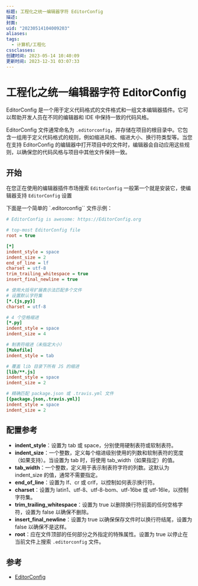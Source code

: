 ```yaml
---
标题: 工程化之统一编辑器字符 EditorConfig
描述: 
封面: 
uid: "20230514104009203"
aliases: 
tags:
  - 计算机/工程化
cssclasses: 
创建时间: 2023-05-14 10:40:09
更新时间: 2023-12-31 03:07:33
---
```


# 工程化之统一编辑器字符 EditorConfig

EditorConfig 是一个用于定义代码格式的文件格式和一组文本编辑器插件。它可以帮助开发人员在不同的编辑器和 IDE 中保持一致的代码风格。

EditorConfig 文件通常命名为 `.editorconfig`，并存储在项目的根目录中。它包含一组用于定义代码格式的规则，例如缩进风格、缩进大小、换行符类型等。当您在支持 EditorConfig 的编辑器中打开项目中的文件时，编辑器会自动应用这些规则，以确保您的代码风格与项目中其他文件保持一致。

## 开始

在您正在使用的编辑器插件市场搜索 `EditorConfig` 一般第一个就是安装它，使编辑器支持 `EditorConfig` 设置

下面是一个简单的 `.editorconfig`` 文件示例：

```ini
# EditorConfig is awesome: https://EditorConfig.org

# top-most EditorConfig file
root = true

[*]
indent_style = space
indent_size = 2
end_of_line = lf
charset = utf-8
trim_trailing_whitespace = true
insert_final_newline = true

# 使用大括号扩展表示法匹配多个文件
# 设置默认字符集
[*.{js,py}]
charset = utf-8

# 4 个空格缩进
[*.py]
indent_style = space
indent_size = 4

# 制表符缩进（未指定大小）
[Makefile]
indent_style = tab

# 覆盖 lib 目录下所有 JS 的缩进
[lib/**.js]
indent_style = space
indent_size = 2

# 精确匹配 package.json 或 .travis.yml 文件
[{package.json,.travis.yml}]
indent_style = space
indent_size = 2
```

## 配置参考

- **indent_style**：设置为 tab 或 space，分别使用硬制表符或软制表符。
- **indent_size**：一个整数，定义每个缩进级别使用的列数和软制表符的宽度（如果支持）。当设置为 tab 时，将使用 tab_width（如果指定）的值。
- **tab_width**：一个整数，定义用于表示制表符字符的列数。这默认为 indent_size 的值，通常不需要指定。
- **end_of_line**：设置为 lf、cr 或 crlf，以控制如何表示换行符。
- **charset**：设置为 latin1、utf-8、utf-8-bom、utf-16be 或 utf-16le，以控制字符集。
- **trim_trailing_whitespace**：设置为 true 以删除换行符前面的任何空格字符，设置为 false 以确保不删除。
- **insert_final_newline**：设置为 true 以确保保存文件时以换行符结尾，设置为 false 以确保不是这样。
- **root**：应在文件顶部的任何部分之外指定的特殊属性。设置为 true 以停止在当前文件上搜索 `.editorconfig` 文件。

## 参考

- [EditorConfig](https://EditorConfig.org)

